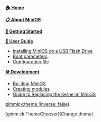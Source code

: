 [**🏠 Home**](index.md)

[**📋 About MiniOS**](About-MiniOS.md)

[**🚀 Getting Started**](Quick-Start.md)

[**📖 User Guide**]()

- [Installing MiniOS on a USB Flash Drive](Installing-MiniOS-on-a-USB-Flash-Drive.md)
- [Boot parameters](Boot-Parameters.md)
- [Configuration file](Configuration-File.md)

[**🛠️ Development**]()

- [Building MiniOS](Building-MiniOS.md)
- [Creating modules](Creating-Modules.md)
- [Guide to Replacing the Kernel in MiniOS](Kernel-Replacement.md)

[gimmick:theme (inverse: false)](spacelab)

[gimmick:ThemeChooser](Change theme)